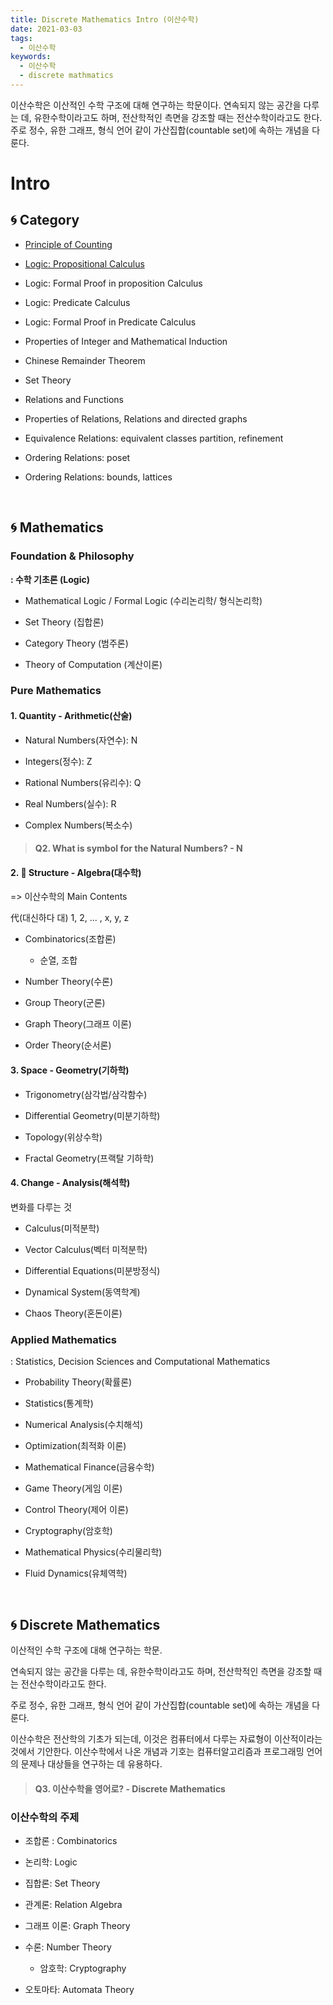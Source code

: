 ```yaml
---
title: Discrete Mathematics Intro (이산수학)
date: 2021-03-03
tags:
  - 이산수학
keywords:
  - 이산수학
  - discrete mathmatics
---
```


이산수학은 이산적인 수학 구조에 대해 연구하는 학문이다.
연속되지 않는 공간을 다루는 데, 유한수학이라고도 하며, 전산학적인 측면을 강조할 때는 전산수학이라고도 한다. 주로 정수, 유한 그래프, 형식 언어 같이 가산집합(countable set)에 속하는 개념을 다룬다.
<br/>

# Intro

## 🌀 Category

- [Principle of Counting]()

- [Logic: Propositional Calculus]()

- Logic: Formal Proof in proposition Calculus
- Logic: Predicate Calculus
- Logic: Formal Proof in Predicate Calculus

- Properties of Integer and Mathematical Induction
- Chinese Remainder Theorem
- Set Theory

- Relations and Functions
- Properties of Relations, Relations and directed graphs
- Equivalence Relations: equivalent classes partition, refinement

- Ordering Relations: poset
- Ordering Relations: bounds, lattices

<br/>

## 🌀 Mathematics

### Foundation & Philosophy

**: 수학 기초론 (Logic)**

- Mathematical Logic / Formal Logic (수리논리학/ 형식논리학)

- Set Theory (집합론)

- Category Theory (범주론)

- Theory of Computation (계산이론)


### Pure Mathematics

#### 1. **Quantity - Arithmetic(산술)**
    
- Natural Numbers(자연수): N

- Integers(정수): Z

- Rational Numbers(유리수): Q

- Real Numbers(실수): R

- Complex Numbers(복소수)

> #### Q2. What is symbol for the Natural Numbers? - N


#### 2. 🌟 **Structure - Algebra(대수학)**

=> 이산수학의 Main Contents

代(대신하다 대) 1, 2, ... , x, y, z

- Combinatorics(조합론)

    - 순열, 조합

- Number Theory(수론)

- Group Theory(군론)

- Graph Theory(그래프 이론)

- Order Theory(순서론)

#### 3. **Space - Geometry(기하학)**

- Trigonometry(삼각법/삼각함수)

- Differential Geometry(미분기하학)

- Topology(위상수학)

- Fractal Geometry(프랙탈 기하학)


#### 4. **Change - Analysis(해석학)**

변화를 다루는 것

- Calculus(미적분학)

- Vector Calculus(벡터 미적분학)

- Differential Equations(미분방정식)

- Dynamical System(동역학계)

- Chaos Theory(혼돈이론)


### Applied Mathematics

: Statistics, Decision Sciences and Computational Mathematics

- Probability Theory(확률론)

- Statistics(통계학)

- Numerical Analysis(수치해석)

- Optimization(최적화 이론)

- Mathematical Finance(금융수학)

- Game Theory(게임 이론)

- Control Theory(제어 이론)

- Cryptography(암호학)

- Mathematical Physics(수리물리학)

- Fluid Dynamics(유체역학)

<br/>

## 🌀 Discrete Mathematics

이산적인 수학 구조에 대해 연구하는 학문.

연속되지 않는 공간을 다루는 데, 유한수학이라고도 하며, 전산학적인 측면을 강조할 때는 전산수학이라고도 한다.

주로 정수, 유한 그래프, 형식 언어 같이 가산집합(countable set)에 속하는 개념을 다룬다.

이산수학은 전산학의 기초가 되는데, 이것은 컴퓨터에서 다루는 자료형이 이산적이라는 것에서 기안한다. 이산수학에서 나온 개념과 기호는 컴퓨터알고리즘과 프로그래밍 언어의 문제나 대상들을 연구하는 데 유용하다.

> #### Q3. 이산수학을 영어로? - Discrete Mathematics

### 이산수학의 주제

- 조합론 : Combinatorics

- 논리학: Logic

- 집합론: Set Theory

- 관계론: Relation Algebra

- 그래프 이론: Graph Theory

- 수론: Number Theory
    - 암호학: Cryptography

- 오토마타: Automata Theory